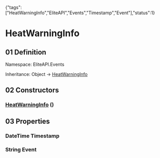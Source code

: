 {"tags":["HeatWarningInfo","EliteAPI","Events","Timestamp","Event"],"status":1}

# HeatWarningInfo

## 01 Definition

Namespace: <span class='code'>EliteAPI.Events</span>

Inheritance: <span class='code'>Object</span> → <span class='code'>[HeatWarningInfo](../../EliteAPI/Events/HeatWarningInfo.html)</span>

## 02 Constructors

### <span class='code'>[HeatWarningInfo](../../EliteAPI/Events/HeatWarningInfo.html)</span> ()

## 03 Properties

### <span class='code'>DateTime</span> Timestamp

### <span class='code'>String</span> Event

